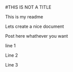 #THIS IS NOT A TITLE

This is my readme

Lets create a nice document

Post here whathever you want 

line 1

Line 2

Line 3
